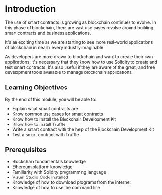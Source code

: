 # Introduction

The use of smart contracts is growing as blockchain continues to evolve. In this phase of blockchain, there are vast use cases revolve around building smart contracts and business applications.

It's an exciting time as we are starting to see more real-world applications of blockchain in nearly every industry imaginable.

As developers are more drawn to blockchain and want to create their own applications, it's necessary that they know how to use Solidity to create and test smart contracts. It's also useful if they are aware of the great, and free development tools available to manage blockchain applications.

## Learning Objectives

By the end of this module, you will be able to:

- Explain what smart contracts are
- Know common use cases for smart contracts
- Know how to install the Blockchain Development Kit
- Know how to install Truffle
- Write a smart contract with the help of the Blockchain Development Kit
- Test a smart contract with Truffle

## Prerequisites

- Blockchain fundamentals knowledge
- Ethereum platform knowledge
- Familiarity with Solidity programming language
- Visual Studio Code installed
- Knowledge of how to download programs from the internet
- Knowledge of how to use the command line
